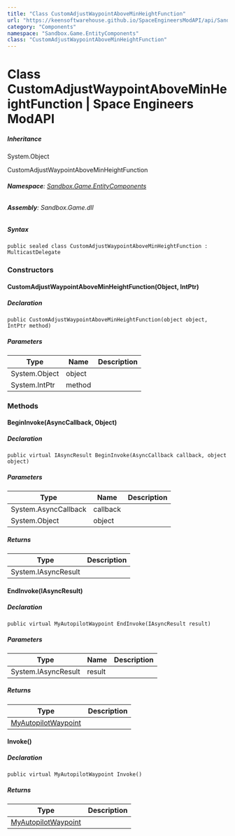 ```yaml
---
title: "Class CustomAdjustWaypointAboveMinHeightFunction"
url: "https://keensoftwarehouse.github.io/SpaceEngineersModAPI/api/Sandbox.Game.EntityComponents.CustomAdjustWaypointAboveMinHeightFunction.html"
category: "Components"
namespace: "Sandbox.Game.EntityComponents"
class: "CustomAdjustWaypointAboveMinHeightFunction"
---
```


# Class CustomAdjustWaypointAboveMinHeightFunction | Space Engineers ModAPI

##### Inheritance

System.Object

CustomAdjustWaypointAboveMinHeightFunction

###### **Namespace**: [Sandbox.Game.EntityComponents](https://keensoftwarehouse.github.io/SpaceEngineersModAPI/api/Sandbox.Game.EntityComponents.html)

###### **Assembly**: Sandbox.Game.dll

##### Syntax

```
public sealed class CustomAdjustWaypointAboveMinHeightFunction : MulticastDelegate
```

### Constructors

#### CustomAdjustWaypointAboveMinHeightFunction(Object, IntPtr)

##### Declaration

```
public CustomAdjustWaypointAboveMinHeightFunction(object object, IntPtr method)
```

##### Parameters

| Type | Name | Description |
| --- | --- | --- |
| System.Object | object |     |
| System.IntPtr | method |     |

### Methods

#### BeginInvoke(AsyncCallback, Object)

##### Declaration

```
public virtual IAsyncResult BeginInvoke(AsyncCallback callback, object object)
```

##### Parameters

| Type | Name | Description |
| --- | --- | --- |
| System.AsyncCallback | callback |     |
| System.Object | object |     |

##### Returns

| Type | Description |
| --- | --- |
| System.IAsyncResult |     |

#### EndInvoke(IAsyncResult)

##### Declaration

```
public virtual MyAutopilotWaypoint EndInvoke(IAsyncResult result)
```

##### Parameters

| Type | Name | Description |
| --- | --- | --- |
| System.IAsyncResult | result |     |

##### Returns

| Type | Description |
| --- | --- |
| [MyAutopilotWaypoint](https://keensoftwarehouse.github.io/SpaceEngineersModAPI/api/Sandbox.Game.Entities.MyAutopilotWaypoint.html) |     |

#### Invoke()

##### Declaration

```
public virtual MyAutopilotWaypoint Invoke()
```

##### Returns

| Type | Description |
| --- | --- |
| [MyAutopilotWaypoint](https://keensoftwarehouse.github.io/SpaceEngineersModAPI/api/Sandbox.Game.Entities.MyAutopilotWaypoint.html) |     |